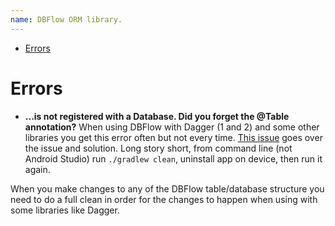 ```yaml
---
name: DBFlow ORM library.
---
```


* [Errors](#errors)

# Errors

* **...is not registered with a Database. Did you forget the @Table annotation?**
When using DBFlow with Dagger (1 and 2) and some other libraries you get this error often but not every time. [This issue](https://github.com/Raizlabs/DBFlow/issues/685) goes over the issue and solution. Long story short, from command line (not Android Studio) run `./gradlew clean`, uninstall app on device, then run it again.

When you make changes to any of the DBFlow table/database structure you need to do a full clean in order for the changes to happen when using with some libraries like Dagger.
